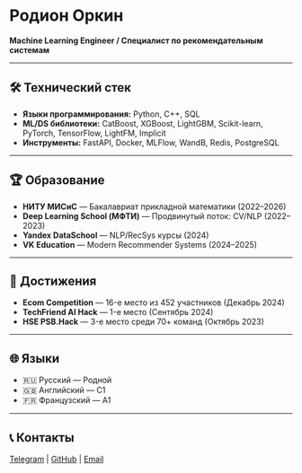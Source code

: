# Родион Оркин

**Machine Learning Engineer / Специалист по рекомендательным системам**

---

## 🛠️ Технический стек
- **Языки программирования:** Python, C++, SQL
- **ML/DS библиотеки:** CatBoost, XGBoost, LightGBM, Scikit-learn, PyTorch, TensorFlow, LightFM, Implicit
- **Инструменты:** FastAPI, Docker, MLFlow, WandB, Redis, PostgreSQL

---

## 🏆 Образование
- **НИТУ МИСиС** — Бакалавриат прикладной математики (2022–2026)
- **Deep Learning School (МФТИ)** — Продвинутый поток: CV/NLP (2022–2023)
- **Yandex DataSchool** — NLP/RecSys курсы (2024)
- **VK Education** — Modern Recommender Systems (2024–2025)

---

## 🏅 Достижения
- **Ecom Competition** — 16-е место из 452 участников (Декабрь 2024)
- **TechFriend AI Hack** — 1-е место (Сентябрь 2024)
- **HSE PSB.Hack** — 3-е место среди 70+ команд (Октябрь 2023)

---

## 🌐 Языки
- 🇷🇺 Русский — Родной
- 🇬🇧 Английский — C1
- 🇫🇷 Французский — A1

---

## 📞 Контакты
[Telegram](https://t.me/bizarreman) | [GitHub](https://github.com/avanturer) | [Email](mailto:rodion.ork@yandex.ru)
